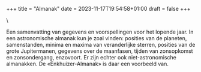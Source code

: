 +++
title = "Almanak"
date = 2023-11-17T19:54:58+01:00
draft = false
+++

\

Een samenvatting van gegevens en voorspellingen voor het lopende jaar.
In een astronomische almanak kun je zoal vinden: posities van de
planeten, samenstanden, minima en maxima van veranderlijke sterren,
posities van de grote Jupitermanen, gegevens over de maanfasen, tijden
van zonsopkomst en zonsondergang, enzovoort. Er zijn echter ook
niet-astronomische almanakken. De «Enkhuizer-Almanak» is daar een
voorbeeld van.
